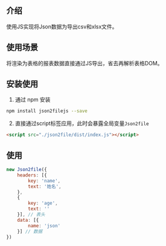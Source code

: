 ## 介绍
使用JS实现将Json数据为导出csv和xlsx文件。

## 使用场景
将渲染为表格的报表数据直接通过JS导出，省去再解析表格DOM。

## 安装使用
1. 通过 npm 安装
```bash
npm install json2filejs --save
```
2. 直接通过script标签应用，此时会暴露全局变量`Json2file`
```html
<script src="./json2file/dist/index.js"></script>
```
## 使用
```js
new Json2file({
    headers: [{
        key: 'name',
        text: '姓名',
    },
    {
        key: 'age',
        text: ''
    }], // 表头
    data: [{
        name: 'json'
    }] // 数据
})
```
